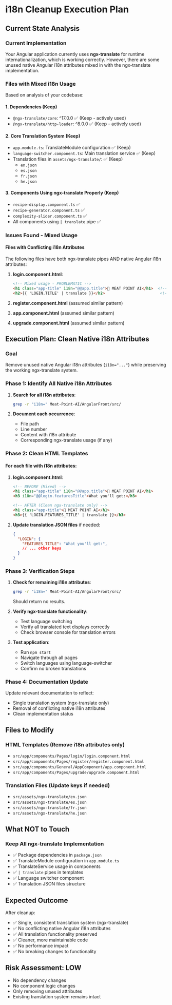# i18n Cleanup Execution Plan

## Current State Analysis

### Current Implementation
Your Angular application currently uses **ngx-translate** for runtime internationalization, which is working correctly. However, there are some unused native Angular i18n attributes mixed in with the ngx-translate implementation.

### Files with Mixed i18n Usage
Based on analysis of your codebase:

#### 1. Dependencies (Keep)
- `@ngx-translate/core`: ^17.0.0 ✅ (Keep - actively used)
- `@ngx-translate/http-loader`: ^8.0.0 ✅ (Keep - actively used)

#### 2. Core Translation System (Keep)
- `app.module.ts`: TranslateModule configuration ✅ (Keep)
- `language-switcher.component.ts`: Main translation service ✅ (Keep)
- Translation files in `assets/ngx-translate/`: ✅ (Keep)
  - `en.json`
  - `es.json`
  - `fr.json`
  - `he.json`

#### 3. Components Using ngx-translate Properly (Keep)
- `recipe-display.component.ts` ✅
- `recipe-generator.component.ts` ✅
- `complexity-slider.component.ts` ✅
- All components using `| translate` pipe ✅

### Issues Found - Mixed Usage

#### Files with Conflicting i18n Attributes
The following files have both ngx-translate pipes AND native Angular i18n attributes:

1. **login.component.html**:
   ```html
   <!-- Mixed usage - PROBLEMATIC -->
   <h1 class="app-title" i18n="@@app.title">🥩 MEAT POINT AI</h1>  <!-- Native i18n -->
   <h2>{{ 'LOGIN.TITLE' | translate }}</h2>                        <!-- ngx-translate -->
   ```

2. **register.component.html** (assumed similar pattern)
3. **app.component.html** (assumed similar pattern)
4. **upgrade.component.html** (assumed similar pattern)

## Execution Plan: Clean Native i18n Attributes

### Goal
Remove unused native Angular i18n attributes (`i18n="..."`) while preserving the working ngx-translate system.

### Phase 1: Identify All Native i18n Attributes
1. **Search for all i18n attributes**:
   ```bash
   grep -r "i18n=" Meat-Point-AI/AngularFront/src/
   ```

2. **Document each occurrence**:
   - File path
   - Line number
   - Content with i18n attribute
   - Corresponding ngx-translate usage (if any)

### Phase 2: Clean HTML Templates

#### For each file with i18n attributes:

1. **login.component.html**:
   ```html
   <!-- BEFORE (Mixed) -->
   <h1 class="app-title" i18n="@@app.title">🥩 MEAT POINT AI</h1>
   <h3 i18n="@@login.featuresTitle">What you'll get:</h3>

   <!-- AFTER (Clean ngx-translate only) -->
   <h1 class="app-title">🥩 MEAT POINT AI</h1>
   <h3>{{ 'LOGIN.FEATURES_TITLE' | translate }}</h3>
   ```

2. **Update translation JSON files** if needed:
   ```json
   {
     "LOGIN": {
       "FEATURES_TITLE": "What you'll get:",
       // ... other keys
     }
   }
   ```

### Phase 3: Verification Steps

1. **Check for remaining i18n attributes**:
   ```bash
   grep -r "i18n=" Meat-Point-AI/AngularFront/src/
   ```
   Should return no results.

2. **Verify ngx-translate functionality**:
   - Test language switching
   - Verify all translated text displays correctly
   - Check browser console for translation errors

3. **Test application**:
   - Run `npm start`
   - Navigate through all pages
   - Switch languages using language-switcher
   - Confirm no broken translations

### Phase 4: Documentation Update

Update relevant documentation to reflect:
- Single translation system (ngx-translate only)
- Removal of conflicting native i18n attributes
- Clean implementation status

## Files to Modify

### HTML Templates (Remove i18n attributes only)
- `src/app/components/Pages/login/login.component.html`
- `src/app/components/Pages/register/register.component.html`
- `src/app/components/General/AppComponent/app.component.html`
- `src/app/components/Pages/upgrade/upgrade.component.html`

### Translation Files (Update keys if needed)
- `src/assets/ngx-translate/en.json`
- `src/assets/ngx-translate/es.json`
- `src/assets/ngx-translate/fr.json`
- `src/assets/ngx-translate/he.json`

## What NOT to Touch

### Keep All ngx-translate Implementation
- ✅ Package dependencies in `package.json`
- ✅ TranslateModule configuration in `app.module.ts`
- ✅ TranslateService usage in components
- ✅ `| translate` pipes in templates
- ✅ Language switcher component
- ✅ Translation JSON files structure

## Expected Outcome

After cleanup:
- ✅ Single, consistent translation system (ngx-translate)
- ✅ No conflicting native Angular i18n attributes
- ✅ All translation functionality preserved
- ✅ Cleaner, more maintainable code
- ✅ No performance impact
- ✅ No breaking changes to functionality

## Risk Assessment: LOW
- No dependency changes
- No component logic changes
- Only removing unused attributes
- Existing translation system remains intact